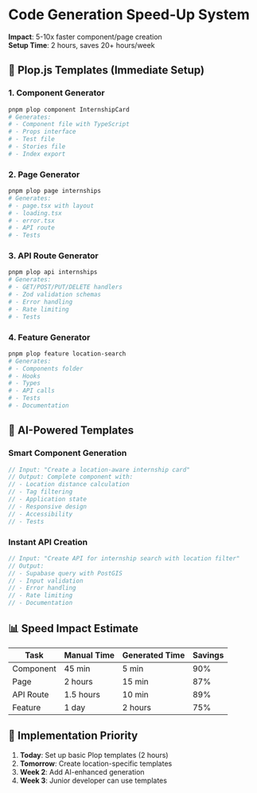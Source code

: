 # Code Generation Speed-Up System

**Impact**: 5-10x faster component/page creation  
**Setup Time**: 2 hours, saves 20+ hours/week

## 🚀 Plop.js Templates (Immediate Setup)

### 1. Component Generator

```bash
pnpm plop component InternshipCard
# Generates:
# - Component file with TypeScript
# - Props interface
# - Test file
# - Stories file
# - Index export
```

### 2. Page Generator

```bash
pnpm plop page internships
# Generates:
# - page.tsx with layout
# - loading.tsx
# - error.tsx
# - API route
# - Tests
```

### 3. API Route Generator

```bash
pnpm plop api internships
# Generates:
# - GET/POST/PUT/DELETE handlers
# - Zod validation schemas
# - Error handling
# - Rate limiting
# - Tests
```

### 4. Feature Generator

```bash
pnpm plop feature location-search
# Generates:
# - Components folder
# - Hooks
# - Types
# - API calls
# - Tests
# - Documentation
```

## 🤖 AI-Powered Templates

### Smart Component Generation

```typescript
// Input: "Create a location-aware internship card"
// Output: Complete component with:
// - Location distance calculation
// - Tag filtering
// - Application state
// - Responsive design
// - Accessibility
// - Tests
```

### Instant API Creation

```typescript
// Input: "Create API for internship search with location filter"
// Output:
// - Supabase query with PostGIS
// - Input validation
// - Error handling
// - Rate limiting
// - Documentation
```

## 📊 Speed Impact Estimate

| Task      | Manual Time | Generated Time | Savings |
| --------- | ----------- | -------------- | ------- |
| Component | 45 min      | 5 min          | 90%     |
| Page      | 2 hours     | 15 min         | 87%     |
| API Route | 1.5 hours   | 10 min         | 89%     |
| Feature   | 1 day       | 2 hours        | 75%     |

## 🎯 Implementation Priority

1. **Today**: Set up basic Plop templates (2 hours)
2. **Tomorrow**: Create location-specific templates
3. **Week 2**: Add AI-enhanced generation
4. **Week 3**: Junior developer can use templates
